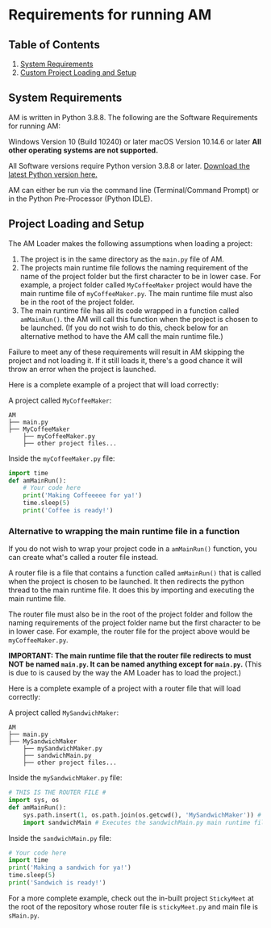 # Requirements for running AM

## Table of Contents
1. [System Requirements](#system-requirements)
2. [Custom Project Loading and Setup](#project-loading-and-setup)


## System Requirements
AM is written in Python 3.8.8.
The following are the Software Requirements for running AM:

Windows Version 10 (Build 10240) or later
macOS Version 10.14.6 or later
**All other operating systems are not supported.**

All Software versions require Python version 3.8.8 or later. [Download the latest Python version here.](https://www.python.org/downloads/)

AM can either be run via the command line (Terminal/Command Prompt) or in the Python Pre-Processor (Python IDLE).

## Project Loading and Setup
The AM Loader makes the following assumptions when loading a project:
1) The project is in the same directory as the `main.py` file of AM.
2) The projects main runtime file follows the naming requirement of the name of the project folder but the first character to be in lower case. For example, a project folder called `MyCoffeeMaker` project would have the main runtime file of `myCoffeeMaker.py`. The main runtime file must also be in the root of the project folder.
3) The main runtime file has all its code wrapped in a function called `amMainRun()`. the AM will call this function when the project is chosen to be launched. (If you do not wish to do this, check below for an alternative method to have the AM call the main runtime file.)

Failure to meet any of these requirements will result in AM skipping the project and not loading it. If it still loads it, there's a good chance it will throw an error when the project is launched.

Here is a complete example of a project that will load correctly:

A project called `MyCoffeeMaker`:
```
AM
├── main.py
├── MyCoffeeMaker
    ├── myCoffeeMaker.py
    ├── other project files...
``` 

Inside the `myCoffeeMaker.py` file:
```python
import time
def amMainRun():
    # Your code here
    print('Making Coffeeeee for ya!')
    time.sleep(5)
    print('Coffee is ready!')
```

### Alternative to wrapping the main runtime file in a function
If you do not wish to wrap your project code in a `amMainRun()` function, you can create what's called a router file instead.

A router file is a file that contains a function called `amMainRun()` that is called when the project is chosen to be launched. It then redirects the python thread to the main runtime file.
It does this by importing and executing the main runtime file.

The router file must also be in the root of the project folder and follow the naming requirements of the project folder name but the first character to be in lower case.
For example, the router file for the project above would be `myCoffeeMaker.py`. 

**IMPORTANT: The main runtime file that the router file redirects to must NOT be named `main.py`. It can be named anything except for `main.py`.**
(This is due to is caused by the way the AM Loader has to load the project.)

Here is a complete example of a project with a router file that will load correctly:

A project called `MySandwichMaker`:
```
AM
├── main.py
├── MySandwichMaker
    ├── mySandwichMaker.py
    ├── sandwichMain.py
    ├── other project files...
```

Inside the `mySandwichMaker.py` file:
```python
# THIS IS THE ROUTER FILE #
import sys, os
def amMainRun():
    sys.path.insert(1, os.path.join(os.getcwd(), 'MySandwichMaker')) # Change the path to the project folder
    import sandwichMain # Executes the sandwichMain.py main runtime file
```

Inside the `sandwichMain.py` file:
```python
# Your code here
import time
print('Making a sandwich for ya!')
time.sleep(5)
print('Sandwich is ready!')
```

For a more complete example, check out the in-built project `StickyMeet` at the root of the repository whose router file is `stickyMeet.py` and main file is `sMain.py`.
